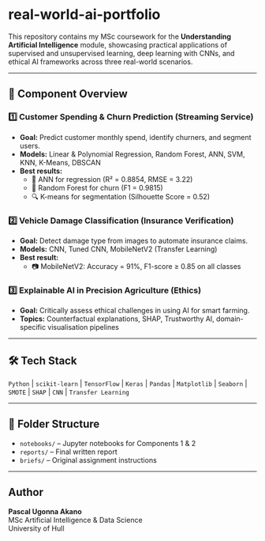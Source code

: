 # real-world-ai-portfolio

This repository contains my MSc coursework for the **Understanding Artificial Intelligence** module, showcasing practical applications of supervised and unsupervised learning, deep learning with CNNs, and ethical AI frameworks across three real-world scenarios.

---

## 📌 Component Overview

### 1️⃣ Customer Spending & Churn Prediction (Streaming Service)
- **Goal:** Predict customer monthly spend, identify churners, and segment users.
- **Models:** Linear & Polynomial Regression, Random Forest, ANN, SVM, KNN, K-Means, DBSCAN
- **Best results:** 
  - 🧠 ANN for regression (R² = 0.8854, RMSE = 3.22)
  - 🌲 Random Forest for churn (F1 = 0.9815)
  - 🔍 K-means for segmentation (Silhouette Score = 0.52)

### 2️⃣ Vehicle Damage Classification (Insurance Verification)
- **Goal:** Detect damage type from images to automate insurance claims.
- **Models:** CNN, Tuned CNN, MobileNetV2 (Transfer Learning)
- **Best result:** 
  - 📷 MobileNetV2: Accuracy = 91%, F1-score ≥ 0.85 on all classes

### 3️⃣ Explainable AI in Precision Agriculture (Ethics)
- **Goal:** Critically assess ethical challenges in using AI for smart farming.
- **Topics:** Counterfactual explanations, SHAP, Trustworthy AI, domain-specific visualisation pipelines

---

## 🛠️ Tech Stack
`Python` | `scikit-learn` | `TensorFlow` | `Keras` | `Pandas` | `Matplotlib` | `Seaborn` | `SMOTE` | `SHAP` | `CNN` | `Transfer Learning`

---

## 📁 Folder Structure
- `notebooks/` – Jupyter notebooks for Components 1 & 2  
- `reports/` – Final written report  
- `briefs/` – Original assignment instructions  

---

## Author
**Pascal Ugonna Akano**  
MSc Artificial Intelligence & Data Science  
University of Hull
